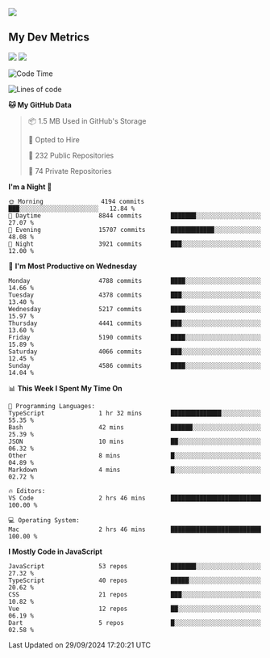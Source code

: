 [<img src="https://img.shields.io/badge/linkedin-%230077B5.svg?&style=for-the-badge&logo=linkedin&logoColor=white" />](https://www.linkedin.com/in/savepong)

<!--
[<img src="https://img.shields.io/badge/pongsiri.pisutakarathada.com-%230077B5.svg?&style=for-the-badge&color=orange" />](https://pongsiri.pisutakarathada.com)
[<img src="https://img.shields.io/badge/apps.saveworld.co-%230077B5.svg?&style=for-the-badge&color=2aa889" />](https://apps.saveworld.co)

[![savepong' github stats](https://github-readme-stats.vercel.app/api?username=savepong&show_icons=true&count_private=true&theme=gotham&hide_border=true&bg_color=00000000&text_color=768390FF)](https://pongsiri.pisutakarathada.com/posts/stats)

[![GitHub Streak](https://github-readme-streak-stats.herokuapp.com?user=savepong&theme=gotham&hide_border=true&background=00000000&dates=768390FF)](https://pongsiri.pisutakarathada.com/posts/stats)

[![Top Langs](https://github-readme-stats.vercel.app/api/top-langs/?username=savepong&layout=compact&langs_count=10&theme=gotham&hide_border=true&bg_color=00000000&text_color=768390FF)](https://pongsiri.pisutakarathada.com/posts/stats)

<!-- [![savepong's wakatime stats](https://github-readme-stats.vercel.app/api/wakatime?username=@savepong&layout=default&theme=gotham&hide_border=true&bg_color=00000000&text_color=768390FF)](https://pongsiri.pisutakarathada.com/posts/stats) -->

## My Dev Metrics

[![](https://komarev.com/ghpvc/?username=savepong&color=blue&label=Profile%20Views)](https://github.com/savepong)
[![](https://img.shields.io/github/followers/savepong?label=GitHub%20Followers)](https://github.com/savepong)

<!--START_SECTION:waka-->
![Code Time](http://img.shields.io/badge/Code%20Time-1%2C539%20hrs%208%20mins-blue)

![Lines of code](https://img.shields.io/badge/From%20Hello%20World%20I%27ve%20Written-64.9%20million%20lines%20of%20code-blue)

**🐱 My GitHub Data** 

> 📦 1.5 MB Used in GitHub's Storage 
 > 
> 💼 Opted to Hire
 > 
> 📜 232 Public Repositories 
 > 
> 🔑 74 Private Repositories 
 > 
**I'm a Night 🦉** 

```text
🌞 Morning                4194 commits        ███░░░░░░░░░░░░░░░░░░░░░░   12.84 % 
🌆 Daytime                8844 commits        ███████░░░░░░░░░░░░░░░░░░   27.07 % 
🌃 Evening                15707 commits       ████████████░░░░░░░░░░░░░   48.08 % 
🌙 Night                  3921 commits        ███░░░░░░░░░░░░░░░░░░░░░░   12.00 % 
```
📅 **I'm Most Productive on Wednesday** 

```text
Monday                   4788 commits        ████░░░░░░░░░░░░░░░░░░░░░   14.66 % 
Tuesday                  4378 commits        ███░░░░░░░░░░░░░░░░░░░░░░   13.40 % 
Wednesday                5217 commits        ████░░░░░░░░░░░░░░░░░░░░░   15.97 % 
Thursday                 4441 commits        ███░░░░░░░░░░░░░░░░░░░░░░   13.60 % 
Friday                   5190 commits        ████░░░░░░░░░░░░░░░░░░░░░   15.89 % 
Saturday                 4066 commits        ███░░░░░░░░░░░░░░░░░░░░░░   12.45 % 
Sunday                   4586 commits        ████░░░░░░░░░░░░░░░░░░░░░   14.04 % 
```


📊 **This Week I Spent My Time On** 

```text
💬 Programming Languages: 
TypeScript               1 hr 32 mins        ██████████████░░░░░░░░░░░   55.35 % 
Bash                     42 mins             ██████░░░░░░░░░░░░░░░░░░░   25.39 % 
JSON                     10 mins             ██░░░░░░░░░░░░░░░░░░░░░░░   06.32 % 
Other                    8 mins              █░░░░░░░░░░░░░░░░░░░░░░░░   04.89 % 
Markdown                 4 mins              █░░░░░░░░░░░░░░░░░░░░░░░░   02.72 % 

🔥 Editors: 
VS Code                  2 hrs 46 mins       █████████████████████████   100.00 % 

💻 Operating System: 
Mac                      2 hrs 46 mins       █████████████████████████   100.00 % 
```

**I Mostly Code in JavaScript** 

```text
JavaScript               53 repos            ███████░░░░░░░░░░░░░░░░░░   27.32 % 
TypeScript               40 repos            █████░░░░░░░░░░░░░░░░░░░░   20.62 % 
CSS                      21 repos            ███░░░░░░░░░░░░░░░░░░░░░░   10.82 % 
Vue                      12 repos            ██░░░░░░░░░░░░░░░░░░░░░░░   06.19 % 
Dart                     5 repos             █░░░░░░░░░░░░░░░░░░░░░░░░   02.58 % 
```




 Last Updated on 29/09/2024 17:20:21 UTC
<!--END_SECTION:waka-->

<!--
**savepong/savepong** is a ✨ _special_ ✨ repository because its `README.md` (this file) appears on your GitHub profile.

Here are some ideas to get you started:

- 🔭 I’m currently working on WebComponents and TypeScript.
- 🌱 I’m currently learning ...
- 👯 I’m looking to collaborate on ...
- 🤔 I’m looking for help with ...
- 💬 Ask me about ...
- 📫 How to reach me: ...
- 😄 Pronouns: ...
- ⚡ Fun fact: ...
-->
